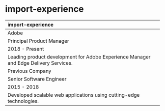 # import-experience

| import-experience |
| :---- |
| Adobe |
| Principal Product Manager |
| 2018 - Present |
| Leading product development for Adobe Experience Manager and Edge Delivery Services. |
| Previous Company |
| Senior Software Engineer |
| 2015 - 2018 |
| Developed scalable web applications using cutting-edge technologies. |